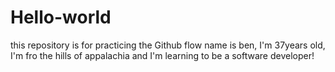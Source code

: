 # Hello-world
this repository is for practicing  the Github flow
name is ben, I'm 37years old, I'm fro the hills of appalachia and I'm learning to be a software developer!
